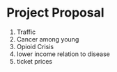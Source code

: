 <h1> Project Proposal </h1>

<ol>
  <li>Traffic</li>
  <li>Cancer among young</li>
  <li>Opioid Crisis</li>
  <li>lower income relation to disease</li>
  <li>ticket prices</li>
</ol>
